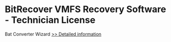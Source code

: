 # BitRecover VMFS Recovery Software - Technician License
Bat Converter Wizard
[>> Detailed information](https://secure.shareit.com/shareit/product.html?productid=300953498&affiliateid=200057808)